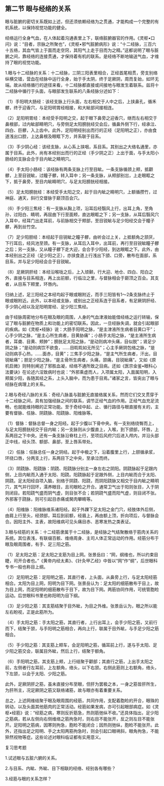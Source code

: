 ## 第二节 眼与经络的关系

眼与脏腑的密切关系既如上述，但还须依赖经络为之贯通，才能构成一个完整的有机系统，以保持视觉功能的健全。

经络运行全身气血，在人体起着沟通表里上下，联络脏腑器官的作用。《灵枢•口问》说：“目者，宗脉之所聚也”，《灵枢•邪气脏腑病形》说：“十二经脉，三百六十五络，其血气皆上于面而走空窍，其阳气上走于目而为之精。”这都说明了眼与脏腑之间，靠经络的连接贯通，才保持着有机的联系。是经络不断地输送气血，才维持了眼的视觉功能。

1.眼与十二经脉的关系：十二经脉，三阴三阳表里相合，正经首尾相贯，旁支别络纵横交错，营血在经脉中运行全身，始于手太阴，终于足厥阴，周而复始，如环无端。故从经络循行的途径来看，十二经脉都直接或间接地与眼发生着联系。兹将十二经脉中循行于头面，与眼部发生联系的八条经脉分述如下：

（1）手阳明大肠经：该经支脉上行头面，左右相交于人中之后，上挟鼻孔，循禾髎，终于迎香穴，与足阳明胃经相接，和大眦部间接相连。

（2）足阳明胃经：本经受手阳明之交，起于眼下鼻旁之迎香穴，继而左右相交于鼻根部，过内眦部睛明穴，与旁侧足太阳膀胱经交会后，循鼻外侧下行，经承泣、四白、巨髎，入上齿中。此外，足阳明经别出而行的正经（足阳明之正），亦由食道浅出口腔，上达鼻根及眼眶下方，并系联于目系。

（3）手少阴心经：该经支脉，从心系上挟咽，系目系。其别出之大络名通里，亦属于目系。此外，尚有本经别出而行的正经（手少阴之正）上出于面，与手太阳小肠经的支脉会合于目内眦之睛明穴。

（4）手太阳小肠经：该经脉有两条支脉上行至目眦。一条支脉循颈上颊，抵颧髎，上至目锐眦，过瞳子髎，转入耳中；另一条支脉，从颊部别岀，上走眼眶之下，抵于鼻旁，至目内眦睛明穴，与足太阳膀胱经相接。

（5）足太阳膀胱经：本经受手太阳之交，起于目内眦之睛明穴，上额循攒竹，过神庭、通天，斜行交督脉于巅顶百会穴。

（6）手少阳三焦经：有一支脉从胸上项，沿耳后经翳风上行，出耳上角，至角孙，过阳白、睛明，再屈曲下行至面颊，直达眼眶之下；另一支脉，从耳后翳风穴入耳中，经耳门出走耳前，与前脉相交于颊部，至目锐眦与足少阳经交会于瞳子髎，再到丝竹空。

（7）足少阳胆经：本经起于目锐眦之瞳子髎，由听会过上关，上抵额角之颔厌，下行耳后，经风池至颈。有一支脉，从耳后入耳中，出耳前，再行至目锐眦瞳子髎之后；另一支脉，又从瞳子髎下走大迎，会合手少阳经，到达眼眶之下。此外，由本经别出之正经（足少阳之正），亦挟食道上行浅出下颌、口旁，散布在面部，系目系，并与足少阳经会合于目锐眦。

（8）足厥阴肝经：本经沿喉咙之后，上入颃颡，行大迎、地仓、四白、阳白之外，直接与目系相连，再上出前额，行临泣之里，与督脉相会于巅顶之百会。其支者，从目系下颊里，环唇内。

归纳上述，足三阳经之本经均起于眼或眼附近，而手三阳皆有1〜2条支脉终止于眼或眼附近。此外，以本经或支脉，或别出之正经系连于目系者，有足厥阴肝经、手少阴心经以及足阳明胃经、足少阳三焦经。

由于经脉周密地分布在眼及眼的周围，人身的气血津液始能借经络之运行转输，保证了眼与脏腑在物质上和功能上的密切联系。因此，一旦经脉失调，就会引起眼部的疾病。如《灵枢•经脉》说：大肠手阳明之脉，“是主津液所生病者目黄口干”；心手少阴之脉，“是主心所生病者，目黄胁痛”；小肠手太阳之脉，“是主液所生病者，耳聋、目黄、颊肿”；膀胱足太阳之脉，“是动则病冲头痛，目似脱”；肾足少阴之脉；“是动则病饮不欲食，……目䀮䀮如无所见”；心主手厥阴包络之脉，“是动则病手心热，……面赤，目黄”；三焦手少阳之脉，“是主气所生病者，汗出，目锐眦痛”；胆足少阳之脉，“是主骨所生病者，头痛，颔痛，目锐眦痛”。又如《原机启微》则特别阐述了邪胜血凝，经络不通所致之目病。还如《医宗金鉴•眼科心法要诀》在论述六淫致病时也说：“外邪乘虚而人，入项属太阳，入面属阳明，入颊属少阳，各随其经之系，上头入脑中，而为患于目焉。”诸家之言，皆突出了眼与经脉在病理上的关系。

2.眼与奇经八脉的关系：奇经八脉虽与脏腑无直接络属关系，然而它们交叉贯穿于十二经脉之间，具有加强经脉之间的联系，调节正经气血的作用。正经气血充足流畅，也就能维持眼的正常功能。至于奇经中起、止、循行路径与眼直接有关的，主要有督脉、任脉、阴跷脉、阳跷脉、阳维脉等。

（1）督脉：督脉总督一身之阳经。起于少腹以下骨中央。有一支别络绕臀而上，与足太阳膀胱经交于目内眦；另一支脉则从少腹直上，入喉，到下颌部，环唇，上系两目之下中央。还有一条支脉沿脊柱上行，至项后风府穴后进入颅内，并沿头部正中线，经头顶、额部、鼻部，至上唇系带处。

（2）任脉：任脉总任一身之阴经。起于中极之下，沿着腹里上行，上颐循承浆，环绕口唇，分两支上行，系两目下之中央，至承泣而终。

（3）阴跷脉、阳跷脉：阴跷、阳跷脉分别主一身左右之阴阳。阴跷脉起于足跟内侧，上目内眦而入通于太阳、阳跷。阳跷脉起于足跟外侧，上目内眦而合于太阳、阴跷。足太阳经自项入脑，别络于阴跷、阳跷，而阴阳跷脉又相交于目内眦之睛明穴，其气并行回环，濡养眼目，且司眼睑之开合。通常卫气出于阳则张目，入于阴则闭目。若阳跷气盛而阴气虚，则目张不合；若阴跷气盛而阳气虚，则目闭不张。外邪客于跷脉，则可引起目赤痛或胬肉攀睛等。

（4）阳维脉：阳维脉维系诸阳经。起于外踝下足太阳之金门穴，经肢体外后侧，由肩上行至头，经颈部，耳后到前额，经眉上，再由额上顶，折向项后，与督脉会合。因阳主外、主表，故阳维病可见头痛目赤、恶寒发热之类表证。

3.眼与经筋的关系：十二经筋隶属于十二经脉，是经脉之气结聚散络于筋肉关系的系统。其位表浅，有联缀百骸、维络周身、主司人体正常运动的作用。经筋分布于眼及眼周围者，有手、足三阳之筋。

（1）足太阳之筋：足太阳之支筋为目上网。张景岳曰：“网，纲维也，所以约束目睫，司开合者也。”《黄帝内经太素》、《针灸甲乙经》中皆以“网”作“纲”，后世眼科专书一般也称目上纲。

（2）足阳明之筋：足阳明之筋，其直行者，上头面，从鼻旁上行，与足太阳经筋相合。太阳为目上网，阳明为目下网。张景岳认为：足太阳的细筋散布于目上，故为目上网，而足阳明的细筋散布于目下，故为目下网。两筋协同作用，可统管胞睑运动。后世眼科书里也称阳明为目下纲。

（3）足少阳之筋：其支筋结聚于目外眦，为目之外维。张景岳认为，眼之所以能左右盼视，正是此筋所为。

（4）手太阳之筋：手太阳之筋，其直行者，上行出耳上，会手少阳之筋，又前行而下，结聚于颔，与手阳明之筋相合，再向上行，联属于目外眦，与手足少阳之筋相合。

（5）手少阳之筋：其支筋上颊车，会足阳明之筋，循耳前上行，遂与手太阳、足少阳之筋交会，联属目外眦，然后上行，结聚于额角。

（6）手阳明之筋，其支筋上颊，上行结聚于颧部；其直行之筋，上出手太阳之前，左侧者行左耳前，上左额角，络头，以下右颔。右侧此筋则上右额角，络头，下左颔，以会于太阳、少阳之筋。

此外，足厥阴肝之筋，虽未直接分布至眼，但肝为罢极之本，一身之筋皆肝所生，为肝所主，况足厥阴之筋又联络诸筋，故与眼亦有着重要关系。

总之，上述网维结聚于眼及眼周围的经筋，共同作用，支配着胞睑的开合，眼珠的转动，以及头面其他筋肉的正常活动。经筋如果发病，亦可引起眼部病症。如《灵枢•经筋》说：“经筋之病，寒则反折筋急，热则筋弛纵不收。”还具体指出，足少阳之筋病，若从左侧向右侧维络之筋拘急时，则右目不能张开，反之则左目不能张开。足阳明之筋病，因寒则拘急，胞睑不能闭合；因热则弛纵，胞睑不能张开。此外，还指出足之阳明、手之太阳两筋拘急时，则会引起口眼㖞斜，眼角拘急，不能猝然视物等症。这些论述对眼科临证都有实用意义。

复习思考题

1.试述眼与五脏六腑的关系。

2.与目系、内眦、外眦、目下相联的经络、经别各有哪些？

3.经筋与眼的关系怎样？